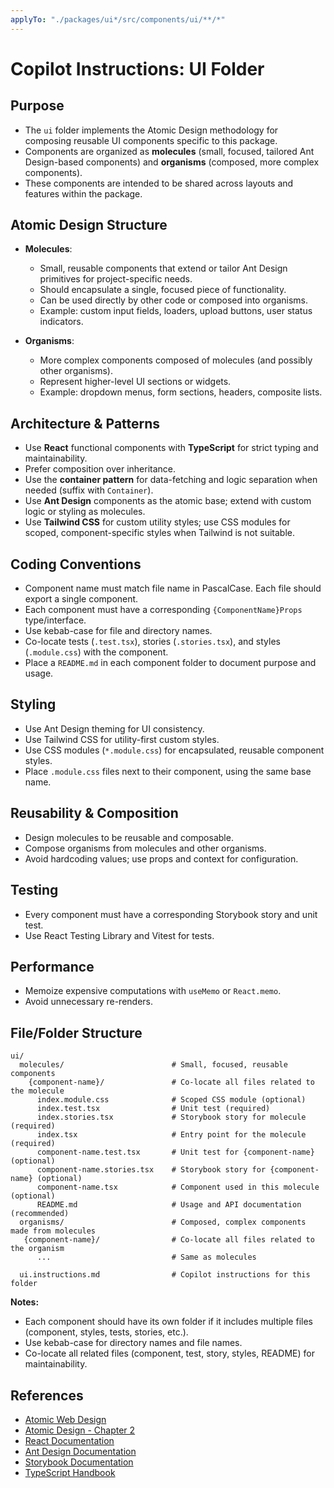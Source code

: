 ```yaml
---
applyTo: "./packages/ui*/src/components/ui/**/*"
---
```


# Copilot Instructions: UI Folder

## Purpose

- The `ui` folder implements the Atomic Design methodology for composing reusable UI components specific to this package.
- Components are organized as **molecules** (small, focused, tailored Ant Design-based components) and **organisms** (composed, more complex components).
- These components are intended to be shared across layouts and features within the package.

## Atomic Design Structure

- **Molecules**:  
  - Small, reusable components that extend or tailor Ant Design primitives for project-specific needs.
  - Should encapsulate a single, focused piece of functionality.
  - Can be used directly by other code or composed into organisms.
  - Example: custom input fields, loaders, upload buttons, user status indicators.

- **Organisms**:  
  - More complex components composed of molecules (and possibly other organisms).
  - Represent higher-level UI sections or widgets.
  - Example: dropdown menus, form sections, headers, composite lists.

## Architecture & Patterns

- Use **React** functional components with **TypeScript** for strict typing and maintainability.
- Prefer composition over inheritance.
- Use the **container pattern** for data-fetching and logic separation when needed (suffix with `Container`).
- Use **Ant Design** components as the atomic base; extend with custom logic or styling as molecules.
- Use **Tailwind CSS** for custom utility styles; use CSS modules for scoped, component-specific styles when Tailwind is not suitable.

## Coding Conventions

- Component name must match file name in PascalCase. Each file should export a single component.
- Each component must have a corresponding `{ComponentName}Props` type/interface.
- Use kebab-case for file and directory names.
- Co-locate tests (`.test.tsx`), stories (`.stories.tsx`), and styles (`.module.css`) with the component.
- Place a `README.md` in each component folder to document purpose and usage.

## Styling

- Use Ant Design theming for UI consistency.
- Use Tailwind CSS for utility-first custom styles.
- Use CSS modules (`*.module.css`) for encapsulated, reusable component styles.
- Place `.module.css` files next to their component, using the same base name.

## Reusability & Composition

- Design molecules to be reusable and composable.
- Compose organisms from molecules and other organisms.
- Avoid hardcoding values; use props and context for configuration.

## Testing

- Every component must have a corresponding Storybook story and unit test.
- Use React Testing Library and Vitest for tests.

## Performance

- Memoize expensive computations with `useMemo` or `React.memo`.
- Avoid unnecessary re-renders.

## File/Folder Structure


```
ui/
  molecules/                 		# Small, focused, reusable components
	{component-name}/				# Co-locate all files related to the molecule
	  index.module.css				# Scoped CSS module (optional)
	  index.test.tsx				# Unit test (required)
	  index.stories.tsx		    	# Storybook story for molecule (required)
	  index.tsx						# Entry point for the molecule (required)
	  component-name.test.tsx		# Unit test for {component-name} (optional)
	  component-name.stories.tsx	# Storybook story for {component-name} (optional)
	  component-name.tsx        	# Component used in this molecule (optional)
      README.md               		# Usage and API documentation (recommended)
  organisms/                  		# Composed, complex components made from molecules
   {component-name}/				# Co-locate all files related to the organism
	  ...							# Same as molecules

  ui.instructions.md          		# Copilot instructions for this folder
```

**Notes:**
- Each component should have its own folder if it includes multiple files (component, styles, tests, stories, etc.).
- Use kebab-case for directory names and file names.
- Co-locate all related files (component, test, story, styles, README) for maintainability.

## References

- [Atomic Web Design](https://bradfrost.com/blog/post/atomic-web-design/)
- [Atomic Design - Chapter 2](https://atomicdesign.bradfrost.com/chapter-2/)
- [React Documentation](https://react.dev/)
- [Ant Design Documentation](https://ant.design/docs/react/introduce)
- [Storybook Documentation](https://storybook.js.org/docs/react/get-started/introduction)
- [TypeScript Handbook](https://www.typescriptlang.org/docs/)